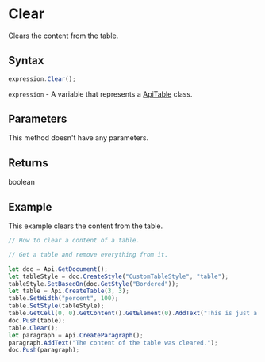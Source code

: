 # Clear

Clears the content from the table.

## Syntax

```javascript
expression.Clear();
```

`expression` - A variable that represents a [ApiTable](../ApiTable.md) class.

## Parameters

This method doesn't have any parameters.

## Returns

boolean

## Example

This example clears the content from the table.

```javascript editor-docx
// How to clear a content of a table.

// Get a table and remove everything from it.

let doc = Api.GetDocument();
let tableStyle = doc.CreateStyle("CustomTableStyle", "table");
tableStyle.SetBasedOn(doc.GetStyle("Bordered"));
let table = Api.CreateTable(3, 3);
table.SetWidth("percent", 100);
table.SetStyle(tableStyle);
table.GetCell(0, 0).GetContent().GetElement(0).AddText("This is just a sample text.");
doc.Push(table);
table.Clear();
let paragraph = Api.CreateParagraph();
paragraph.AddText("The content of the table was cleared.");
doc.Push(paragraph);
```
